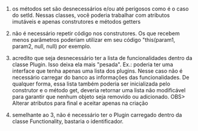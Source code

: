 1) os métodos set são desnecessários e/ou até perigosos como é o caso do setId.
   Nessas classes, você poderia trabalhar com atributos imutáveis e apenas construtores e métodos getters

2) não é necessário repetir código nos construtores.
   Os que recebem menos parâmetros poderiam utilizar em seu código "this(param1, param2, null, null) por exemplo.

3) acredito que seja desnecessário ter a lista de funcionalidades dentro da classe Plugin.
   Isso deixa ela mais "pesada".
   Ex.: poderia ter uma interface que tenha apenas uma lista dos plugins.
   Nesse caso não é necessário carregar do banco as informações das funcionalidades.
   De qualquer forma, essa lista também poderia ser inicializada pelo construtor e o método get, deveria retornar uma lista não modificável para garantir que nenhum objeto seja removido ou adicionado.
   OBS> Alterar atributos para final e aceitar apenas na criação

4) semelhante ao 3, não é necessário ter o Plugin carregado dentro da classe Functionality, bastaria o identificador.
